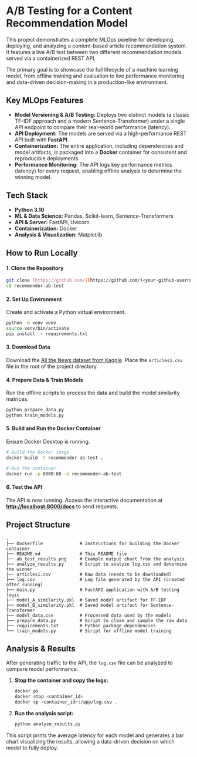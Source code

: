 # A/B Testing for a Content Recommendation Model 

This project demonstrates a complete MLOps pipeline for developing, deploying, and analyzing a content-based article recommendation system. It features a live A/B test between two different recommendation models served via a containerized REST API.

The primary goal is to showcase the full lifecycle of a machine learning model, from offline training and evaluation to live performance monitoring and data-driven decision-making in a production-like environment.



##  Key MLOps Features

* **Model Versioning & A/B Testing:** Deploys two distinct models (a classic TF-IDF approach and a modern Sentence-Transformer) under a single API endpoint to compare their real-world performance (latency).
* **API Deployment:** The models are served via a high-performance REST API built with **FastAPI**.
* **Containerization:** The entire application, including dependencies and model artifacts, is packaged into a **Docker** container for consistent and reproducible deployments.
* **Performance Monitoring:** The API logs key performance metrics (latency) for every request, enabling offline analysis to determine the winning model.

##  Tech Stack

* **Python 3.10**
* **ML & Data Science:** Pandas, Scikit-learn, Sentence-Transformers
* **API & Server:** FastAPI, Uvicorn
* **Containerization:** Docker
* **Analysis & Visualization:** Matplotlib

##  How to Run Locally

#### 1. Clone the Repository
```bash
git clone [https://github.com/](https://github.com/)<your-github-username>/recommender-ab-test.git
cd recommender-ab-test
```

#### 2. Set Up Environment
Create and activate a Python virtual environment.
```bash
python -m venv venv
source venv/bin/activate
pip install -r requirements.txt
```

#### 3. Download Data
Download the [All the News dataset from Kaggle](https://www.kaggle.com/datasets/snapcrack/all-the-news). Place the `articles1.csv` file in the root of the project directory.

#### 4. Prepare Data & Train Models
Run the offline scripts to process the data and build the model similarity matrices.
```bash
python prepare_data.py
python train_models.py
```

#### 5. Build and Run the Docker Container
Ensure Docker Desktop is running.
```bash
# Build the Docker image
docker build -t recommender-ab-test .

# Run the container
docker run -p 8000:80 -d recommender-ab-test
```

#### 6. Test the API
The API is now running. Access the interactive documentation at **[http://localhost:8000/docs](http://localhost:8000/docs)** to send requests.

##  Project Structure
```
.
├── Dockerfile              # Instructions for building the Docker container
├── README.md               # This README file
├── ab_test_results.png     # Example output chart from the analysis
├── analyze_results.py      # Script to analyze log.csv and determine the winner
├── articles1.csv           # Raw data (needs to be downloaded)
├── log.csv                 # Log file generated by the API (created after running)
├── main.py                 # FastAPI application with A/B testing logic
├── model_A_similarity.pkl  # Saved model artifact for TF-IDF
├── model_B_similarity.pkl  # Saved model artifact for Sentence-Transformer
├── model_data.csv          # Processed data used by the models
├── prepare_data.py         # Script to clean and sample the raw data
├── requirements.txt        # Python package dependencies
└── train_models.py         # Script for offline model training
```

##  Analysis & Results

After generating traffic to the API, the `log.csv` file can be analyzed to compare model performance.

1.  **Stop the container and copy the logs:**
    ```bash
    docker ps
    docker stop <container_id>
    docker cp <container_id>:/app/log.csv .
    ```
2.  **Run the analysis script:**
    ```bash
    python analyze_results.py
    ```

This script prints the average latency for each model and generates a bar chart visualizing the results, allowing a data-driven decision on which model to fully deploy.